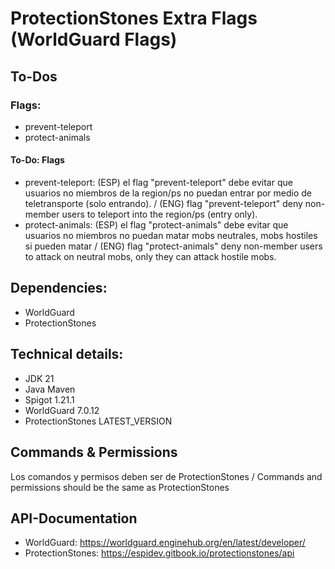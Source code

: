 # ProtectionStones Extra Flags (WorldGuard Flags)
## To-Dos
### Flags:
* prevent-teleport
* protect-animals

#### To-Do: Flags
* prevent-teleport: (ESP) el flag "prevent-teleport" debe evitar que usuarios no miembros de la region/ps no puedan entrar por medio de teletransporte (solo entrando). / (ENG) flag "prevent-teleport" deny non-member users to teleport into the region/ps (entry only). 
* protect-animals: (ESP) el flag "protect-animals" debe evitar que usuarios no miembros no puedan matar mobs neutrales, mobs hostiles si pueden matar / (ENG) flag "protect-animals" deny non-member users to attack on neutral mobs, only they can attack hostile mobs.
  
## Dependencies:
* WorldGuard
* ProtectionStones

## Technical details:
* JDK 21
* Java Maven
* Spigot 1.21.1
* WorldGuard 7.0.12
* ProtectionStones LATEST_VERSION

## Commands & Permissions
Los comandos y permisos deben ser de ProtectionStones / Commands and permissions should be the same as ProtectionStones

## API-Documentation
* WorldGuard: https://worldguard.enginehub.org/en/latest/developer/
* ProtectionStones: https://espidev.gitbook.io/protectionstones/api
